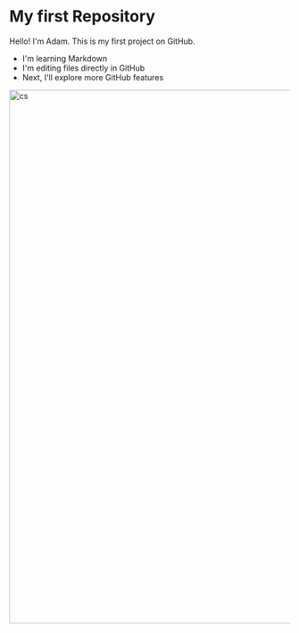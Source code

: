 # My first Repository

Hello! I'm Adam. This is my first project on GitHub.
- I'm learning Markdown
- I'm editing files directly in GitHub
- Next, I'll explore more GitHub features
<img width="1470" height="956" alt="cs" src="https://github.com/user-attachments/assets/ef7fe035-1243-47b8-bff0-e27231ba52e6" />
